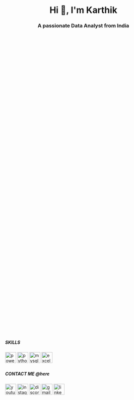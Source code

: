 <h1 align="center">Hi 👋, I'm Karthik</h1>
<h3 align="center">A passionate Data Analyst from India</h3>





### 

<!-- Add space before Skills Section -->
<div style="margin-top: 1000px;"></div>

<!-- Skills Icons Section -->
<div align="left">
  <h5>SKILLS</h5>
  <img src="https://img.shields.io/static/v1?message=PowerBI&logo=powerbi&label=&color=F2C811&logoColor=black&labelColor=&style=for-the-badge" height="35" alt="powerbi logo" />
  <img src="https://img.shields.io/static/v1?message=Python&logo=python&label=&color=306998&logoColor=white&labelColor=&style=for-the-badge" height="35" alt="python logo" />
  <img src="https://img.shields.io/static/v1?message=MySQL&logo=mysql&label=&color=4479A1&logoColor=white&labelColor=&style=for-the-badge" height="35" alt="mysql logo" />
  <img src="https://img.shields.io/static/v1?message=Excel&logo=microsoft-excel&label=&color=217346&logoColor=white&labelColor=&style=for-the-badge" height="35" alt="excel logo" />
</div>

###

<div align="left">
  <h5>CONTACT ME @here</h5>
  <img src="https://img.shields.io/static/v1?message=Youtube&logo=youtube&label=&color=FF0000&logoColor=black&labelColor=&style=for-the-badge" height="35" alt="youtube logo"  />
  <img src="https://img.shields.io/static/v1?message=Instagram&logo=instagram&label=&color=E4405F&logoColor=black&labelColor=&style=for-the-badge" height="35" alt="instagram logo"  />
  <img src="https://img.shields.io/static/v1?message=Discord&logo=discord&label=&color=7289DA&logoColor=black&labelColor=&style=for-the-badge" height="35" alt="discord logo"  />
  <img src="https://img.shields.io/static/v1?message=Gmail&logo=gmail&label=&color=D14836&logoColor=black&labelColor=&style=for-the-badge" height="35" alt="gmail logo"  />
  <img src="https://img.shields.io/static/v1?message=LinkedIn&logo=linkedin&label=&color=0077B5&logoColor=black&labelColor=&style=for-the-badge" height="35" alt="linkedin logo"  />
</div>

###




